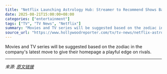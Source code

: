 ```yaml
---
title: "Netflix Launching Astrology Hub: Streamer to Recommend Shows Based on Your Sign"
date: 2025-08-21T15:00:00+08:00
categories: ["entertainment"]
tags: ["TV", "TV News", "Netflix"]
summary: "Movies and TV series will be suggested based on the zodiac in the company's latest move to give their homepage a playful edge on rivals."
source_url: "https://www.hollywoodreporter.com/tv/tv-news/netflix-astrology-hub-zodiac-sign-1236349558/"
---
```


Movies and TV series will be suggested based on the zodiac in the company's latest move to give their homepage a playful edge on rivals.

---

*来源: [原文链接](https://www.hollywoodreporter.com/tv/tv-news/netflix-astrology-hub-zodiac-sign-1236349558/)*

